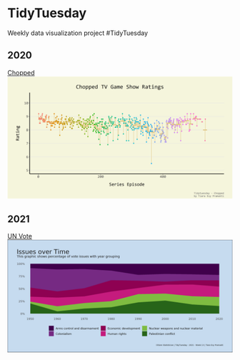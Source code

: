 # TidyTuesday
Weekly data visualization project #TidyTuesday

## 2020
[Chopped](https://github.com/TiaraEsyPramukti/Tidytuesday/tree/master/2020/week%2035)
![Series Episode Rating](https://github.com/TiaraEsyPramukti/Tidytuesday/blob/master/2020/week%2035/episode_rating.png)

## 2021
[UN Vote](https://github.com/TiaraEsyPramukti/Tidytuesday/tree/master/2021/week%2013)
![Issues over Time](https://github.com/TiaraEsyPramukti/Tidytuesday/blob/master/2021/week%2013/issues_over_time_2.png)
